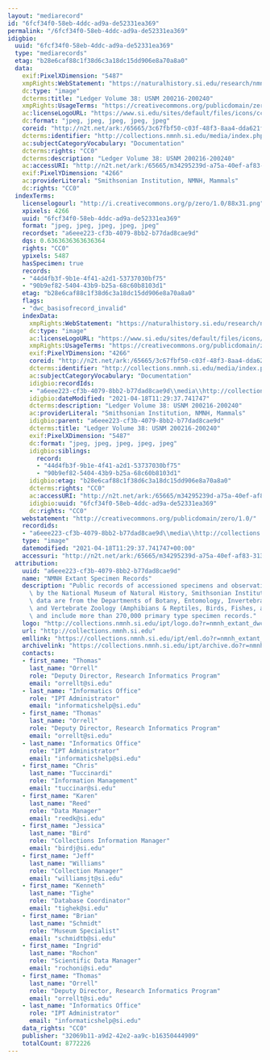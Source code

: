```yaml
---
layout: "mediarecord"
id: "6fcf34f0-58eb-4ddc-ad9a-de52331ea369"
permalink: "/6fcf34f0-58eb-4ddc-ad9a-de52331ea369"
idigbio:
  uuid: "6fcf34f0-58eb-4ddc-ad9a-de52331ea369"
  type: "mediarecords"
  etag: "b28e6caf88c1f38d6c3a18dc15dd906e8a70a8a0"
  data:
    exif:PixelXDimension: "5487"
    xmpRights:WebStatement: "https://naturalhistory.si.edu/research/nmnh-collections/museum-collections-policies"
    dc:type: "image"
    dcterms:title: "Ledger Volume 38: USNM 200216-200240"
    xmpRights:UsageTerms: "https://creativecommons.org/publicdomain/zero/1.0/"
    ac:licenseLogoURL: "https://www.si.edu/sites/default/files/icons/cc0.svg"
    dc:format: "jpeg, jpeg, jpeg, jpeg, jpeg"
    coreid: "http://n2t.net/ark:/65665/3c67fbf50-c03f-48f3-8aa4-dda621f456c4"
    dcterms:identifier: "http://collections.nmnh.si.edu/media/index.php?irn=14617077"
    ac:subjectCategoryVocabulary: "Documentation"
    dcterms:rights: "CC0"
    dcterms:description: "Ledger Volume 38: USNM 200216-200240"
    ac:accessURI: "http://n2t.net/ark:/65665/m34295239d-a75a-40ef-af83-3134a1c60ce7"
    exif:PixelYDimension: "4266"
    ac:providerLiteral: "Smithsonian Institution, NMNH, Mammals"
    dc:rights: "CC0"
  indexTerms:
    licenselogourl: "http://i.creativecommons.org/p/zero/1.0/88x31.png"
    xpixels: 4266
    uuid: "6fcf34f0-58eb-4ddc-ad9a-de52331ea369"
    format: "jpeg, jpeg, jpeg, jpeg, jpeg"
    recordset: "a6eee223-cf3b-4079-8bb2-b77dad8cae9d"
    dqs: 0.6363636363636364
    rights: "CC0"
    ypixels: 5487
    hasSpecimen: true
    records:
    - "44d4fb3f-9b1e-4f41-a2d1-53737030bf75"
    - "90b9ef82-5404-43b9-b25a-68c60b8103d1"
    etag: "b28e6caf88c1f38d6c3a18dc15dd906e8a70a8a0"
    flags:
    - "dwc_basisofrecord_invalid"
    indexData:
      xmpRights:WebStatement: "https://naturalhistory.si.edu/research/nmnh-collections/museum-collections-policies"
      dc:type: "image"
      ac:licenseLogoURL: "https://www.si.edu/sites/default/files/icons/cc0.svg"
      xmpRights:UsageTerms: "https://creativecommons.org/publicdomain/zero/1.0/"
      exif:PixelYDimension: "4266"
      coreid: "http://n2t.net/ark:/65665/3c67fbf50-c03f-48f3-8aa4-dda621f456c4"
      dcterms:identifier: "http://collections.nmnh.si.edu/media/index.php?irn=14617077"
      ac:subjectCategoryVocabulary: "Documentation"
      idigbio:recordIds:
      - "a6eee223-cf3b-4079-8bb2-b77dad8cae9d\\media\\http://collections.nmnh.si.edu/media/index.php?irn=14617077"
      idigbio:dateModified: "2021-04-18T11:29:37.741747"
      dcterms:description: "Ledger Volume 38: USNM 200216-200240"
      ac:providerLiteral: "Smithsonian Institution, NMNH, Mammals"
      idigbio:parent: "a6eee223-cf3b-4079-8bb2-b77dad8cae9d"
      dcterms:title: "Ledger Volume 38: USNM 200216-200240"
      exif:PixelXDimension: "5487"
      dc:format: "jpeg, jpeg, jpeg, jpeg, jpeg"
      idigbio:siblings:
        record:
        - "44d4fb3f-9b1e-4f41-a2d1-53737030bf75"
        - "90b9ef82-5404-43b9-b25a-68c60b8103d1"
      idigbio:etag: "b28e6caf88c1f38d6c3a18dc15dd906e8a70a8a0"
      dcterms:rights: "CC0"
      ac:accessURI: "http://n2t.net/ark:/65665/m34295239d-a75a-40ef-af83-3134a1c60ce7"
      idigbio:uuid: "6fcf34f0-58eb-4ddc-ad9a-de52331ea369"
      dc:rights: "CC0"
    webstatement: "http://creativecommons.org/publicdomain/zero/1.0/"
    recordids:
    - "a6eee223-cf3b-4079-8bb2-b77dad8cae9d\\media\\http://collections.nmnh.si.edu/media/index.php?irn=14617077"
    type: "image"
    datemodified: "2021-04-18T11:29:37.741747+00:00"
    accessuri: "http://n2t.net/ark:/65665/m34295239d-a75a-40ef-af83-3134a1c60ce7"
  attribution:
    uuid: "a6eee223-cf3b-4079-8bb2-b77dad8cae9d"
    name: "NMNH Extant Specimen Records"
    description: "Public records of accessioned specimens and observations curated\
      \ by the National Museum of Natural History, Smithsonian Institution. These\
      \ data are from the Departments of Botany, Entomology, Invertebrate Zoology\
      \ and Vertebrate Zoology (Amphibians & Reptiles, Birds, Fishes, and Mammals)\
      \ and include more than 270,000 primary type specimen records."
    logo: "http://collections.nmnh.si.edu/ipt/logo.do?r=nmnh_extant_dwc-a"
    url: "http://collections.nmnh.si.edu"
    emllink: "https://collections.nmnh.si.edu/ipt/eml.do?r=nmnh_extant_dwc-a"
    archivelink: "https://collections.nmnh.si.edu/ipt/archive.do?r=nmnh_extant_dwc-a"
    contacts:
    - first_name: "Thomas"
      last_name: "Orrell"
      role: "Deputy Director, Research Informatics Program"
      email: "orrellt@si.edu"
    - last_name: "Informatics Office"
      role: "IPT Administrator"
      email: "informaticshelp@si.edu"
    - first_name: "Thomas"
      last_name: "Orrell"
      role: "Deputy Director, Research Informatics Program"
      email: "orrellt@si.edu"
    - last_name: "Informatics Office"
      role: "IPT Administrator"
      email: "informaticshelp@si.edu"
    - first_name: "Chris"
      last_name: "Tuccinardi"
      role: "Information Management"
      email: "tuccinar@si.edu"
    - first_name: "Karen"
      last_name: "Reed"
      role: "Data Manager"
      email: "reedk@si.edu"
    - first_name: "Jessica"
      last_name: "Bird"
      role: "Collections Information Manager"
      email: "birdj@si.edu"
    - first_name: "Jeff"
      last_name: "Williams"
      role: "Collection Manager"
      email: "williamsjt@si.edu"
    - first_name: "Kenneth"
      last_name: "Tighe"
      role: "Database Coordinator"
      email: "tighek@si.edu"
    - first_name: "Brian"
      last_name: "Schmidt"
      role: "Museum Specialist"
      email: "schmidtb@si.edu"
    - first_name: "Ingrid"
      last_name: "Rochon"
      role: "Scientific Data Manager"
      email: "rochoni@si.edu"
    - first_name: "Thomas"
      last_name: "Orrell"
      role: "Deputy Director, Research Informatics Program"
      email: "orrellt@si.edu"
    - last_name: "Informatics Office"
      role: "IPT Administrator"
      email: "informaticshelp@si.edu"
    data_rights: "CC0"
    publisher: "32069b11-a9d2-42e2-aa9c-b16350444909"
    totalCount: 8772226
---
```

